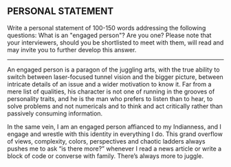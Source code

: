 ## PERSONAL STATEMENT
Write a personal statement of 100-150 words addressing the following questions: 
What is an "engaged person"? Are you one? 
Please note that your interviewers, should you be shortlisted to meet with them, will read and may invite you to further develop this answer.

---
An engaged person is a paragon of the juggling arts, with  the true ability to switch between laser-focused tunnel vision and the bigger picture, between intricate details of an issue and a wider motivation to know it. Far from a mere list of qualities, his character is not one of running in the grooves of personality traits, and he is the man who prefers to listen than to hear, to solve problems and not numericals and to think and act critically rather than passively consuming information.

In the same vein, I am an engaged person affianced to my Indianness, and I engage and wrestle with this identity in everything I do. This grand overflow of views, complexity, colors, perspectives and chaotic ladders always pushes me to ask “is there more?” whenever I read a news article or write a block of code or converse with family. There’s always more to juggle.
